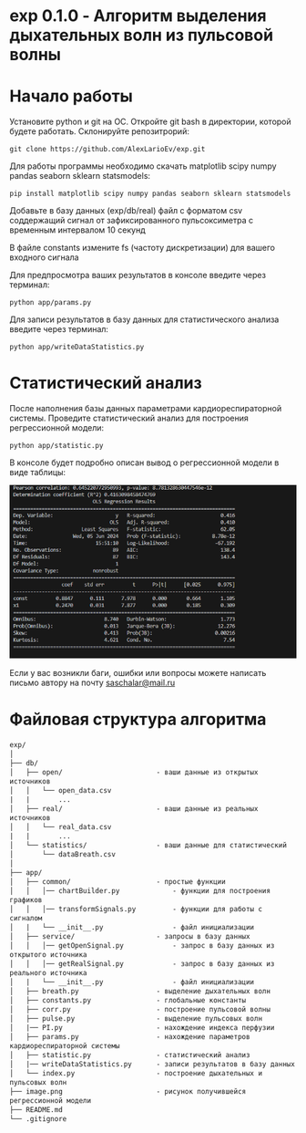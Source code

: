 # exp 0.1.0 - Алгоритм выделения дыхательных волн из пульсовой волны 

# Начало работы

Установите python и git на ОС.
Откройте git bash в директории, которой будете работать. 
Склонируйте репозитрорий:

```
git clone https://github.com/AlexLarioEv/exp.git
```

Для работы программы необходимо скачать matplotlib scipy numpy pandas seaborn sklearn statsmodels:

```
pip install matplotlib scipy numpy pandas seaborn sklearn statsmodels
```

Добавьте в базу данных (exp/db/real) файл с форматом csv соддержащий сигнал от зафиксированного пульсоксиметра с временным интервалом 10 секунд

В файле constants измените fs (частоту дискретизации) для вашего входного сигнала

Для предпросмотра ваших результатов в консоле введите через терминал:

```
python app/params.py
```

Для записи результатов в базу данных для статистического анализа введите через терминал:

```
python app/writeDataStatistics.py
```

# Статистический анализ

После наполнения базы данных параметрами кардиореспираторной системы. Проведите статистический анализ для построения регрессионной модели:

```
python app/statistic.py
```

В консоле будет подробно описан вывод о регрессионной модели в виде таблицы: 

![Tаблица регрессионной модели](image.png)

Если у вас возникли баги, ошибки или вопросы можете написать письмо автору на почту saschalar@mail.ru

# Файловая структура алгоритма

```
exp/
│
├── db/
│   ├── open/                       - ваши данные из открытых источников
│   │   └── open_data.csv
|   |       ...
│   ├── real/                       - ваши данные из реальных источников
│   │   └── real_data.csv
|   |       ...
│   └── statistics/                 - ваши данные для статистический
│       └── dataBreath.csv
│
├── app/
│   ├── common/                     - простые функции
│   │   │── chartBuilder.py             - функции для построения графиков
│   │   │── transformSignals.py         - функции для работы с сигналом
│   |   └── __init__.py                 - файл инициализации
│   ├── service/                    - запросы в базу данных
│   │   │── getOpenSignal.py            - запрос в базу данных из открытого источника
│   │   │── getRealSignal.py            - запрос в базу данных из реального источника
│   |   └── __init__.py                 - файл инициализации
│   ├── breath.py                   - выделение дыхательных волн
│   ├── constants.py                - глобальные константы
│   ├── corr.py                     - построение пульсовой волны
│   ├── pulse.py                    - выделение пульсовых волн
│   |── PI.py                       - нахождение индекса перфузии
│   ├── params.py                   - нахождение параметров кардиореспираторной системы
│   ├── statistic.py                - статистический анализ
│   |── writeDataStatistics.py      - записи результатов в базу данных
│   └── index.py                    - построение дыхательных и пульсовых волн
├── image.png                       - рисунок получившейся регрессионной модели 
├── README.md
└── .gitignore
```